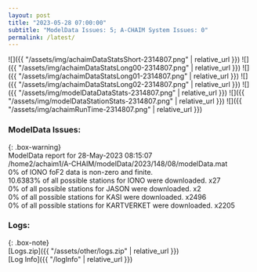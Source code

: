 ```yaml
---
layout: post
title: "2023-05-28 07:00:00"
subtitle: "ModelData Issues: 5; A-CHAIM System Issues: 0"
permalink: /latest/
---
```


![]({{ "/assets/img/achaimDataStatsShort-2314807.png" | relative_url }})
![]({{ "/assets/img/achaimDataStatsLong00-2314807.png" | relative_url }})
![]({{ "/assets/img/achaimDataStatsLong01-2314807.png" | relative_url }})
![]({{ "/assets/img/achaimDataStatsLong02-2314807.png" | relative_url }})
![]({{ "/assets/img/modelDataDataStats-2314807.png" | relative_url }})
![]({{ "/assets/img/modelDataStationStats-2314807.png" | relative_url }})
![]({{ "/assets/img/achaimRunTime-2314807.png" | relative_url }})


### ModelData Issues:  
  
{: .box-warning}  
 ModelData report for 28-May-2023 08:15:07   
 /home2/achaim1/A-CHAIM/modelData/2023/148/08/modelData.mat   
 0% of IONO foF2 data is non-zero and finite.   
 10.6383% of all possible stations for IONO were downloaded. x27   
 0% of all possible stations for JASON were downloaded. x2   
 0% of all possible stations for KASI were downloaded. x2496   
 0% of all possible stations for KARTVERKET were downloaded. x2205   
  


### Logs:  
  
{: .box-note}  
[Logs.zip]({{ "/assets/other/logs.zip" | relative_url }})  
[Log Info]({{ "/logInfo" | relative_url }})  
